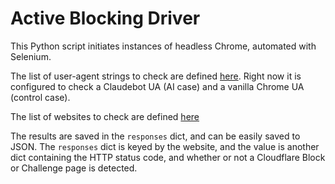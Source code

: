 # Active Blocking Driver
This Python script initiates instances of headless Chrome, automated with Selenium.

The list of user-agent strings to check are defined [here](https://github.com/ucsdsysnet/ai-crawler-imc-25/blob/fd35824558dc72621a8540cf0849a065857d29e9/active-blocking/active_blocking_driver.py#L57). Right now it is configured to check a Claudebot UA (AI case) and a vanilla Chrome UA (control case).

The list of websites to check are defined [here](https://github.com/ucsdsysnet/ai-crawler-imc-25/blob/fd35824558dc72621a8540cf0849a065857d29e9/active-blocking/active_blocking_driver.py#L56)

The results are saved in the `responses` dict, and can be easily saved to JSON.
The `responses` dict is keyed by the website, and the value is another dict containing the HTTP status code, and whether or not a Cloudflare Block or Challenge page is detected.

